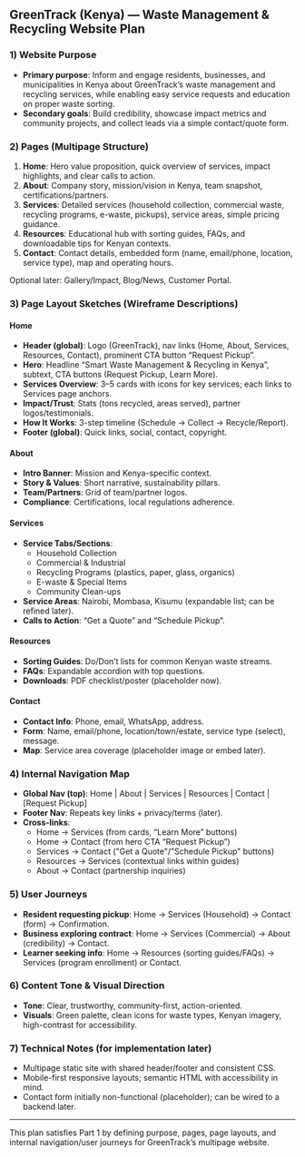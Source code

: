 ## GreenTrack (Kenya) — Waste Management & Recycling Website Plan

### 1) Website Purpose
- **Primary purpose**: Inform and engage residents, businesses, and municipalities in Kenya about GreenTrack’s waste management and recycling services, while enabling easy service requests and education on proper waste sorting.
- **Secondary goals**: Build credibility, showcase impact metrics and community projects, and collect leads via a simple contact/quote form.

### 2) Pages (Multipage Structure)
1) **Home**: Hero value proposition, quick overview of services, impact highlights, and clear calls to action.
2) **About**: Company story, mission/vision in Kenya, team snapshot, certifications/partners.
3) **Services**: Detailed services (household collection, commercial waste, recycling programs, e-waste, pickups), service areas, simple pricing guidance.
4) **Resources**: Educational hub with sorting guides, FAQs, and downloadable tips for Kenyan contexts.
5) **Contact**: Contact details, embedded form (name, email/phone, location, service type), map and operating hours.

Optional later: Gallery/Impact, Blog/News, Customer Portal.

### 3) Page Layout Sketches (Wireframe Descriptions)

#### Home
- **Header (global)**: Logo (GreenTrack), nav links (Home, About, Services, Resources, Contact), prominent CTA button “Request Pickup”.
- **Hero**: Headline “Smart Waste Management & Recycling in Kenya”, subtext, CTA buttons (Request Pickup, Learn More).
- **Services Overview**: 3–5 cards with icons for key services; each links to Services page anchors.
- **Impact/Trust**: Stats (tons recycled, areas served), partner logos/testimonials.
- **How It Works**: 3-step timeline (Schedule → Collect → Recycle/Report).
- **Footer (global)**: Quick links, social, contact, copyright.

#### About
- **Intro Banner**: Mission and Kenya-specific context.
- **Story & Values**: Short narrative, sustainability pillars.
- **Team/Partners**: Grid of team/partner logos.
- **Compliance**: Certifications, local regulations adherence.

#### Services
- **Service Tabs/Sections**: 
  - Household Collection
  - Commercial & Industrial
  - Recycling Programs (plastics, paper, glass, organics)
  - E-waste & Special Items
  - Community Clean-ups
- **Service Areas**: Nairobi, Mombasa, Kisumu (expandable list; can be refined later).
- **Calls to Action**: “Get a Quote” and “Schedule Pickup”.

#### Resources
- **Sorting Guides**: Do/Don’t lists for common Kenyan waste streams.
- **FAQs**: Expandable accordion with top questions.
- **Downloads**: PDF checklist/poster (placeholder now).

#### Contact
- **Contact Info**: Phone, email, WhatsApp, address.
- **Form**: Name, email/phone, location/town/estate, service type (select), message.
- **Map**: Service area coverage (placeholder image or embed later).

### 4) Internal Navigation Map
- **Global Nav (top)**: Home | About | Services | Resources | Contact | [Request Pickup]
- **Footer Nav**: Repeats key links + privacy/terms (later).
- **Cross-links**:
  - Home → Services (from cards, “Learn More” buttons)
  - Home → Contact (from hero CTA “Request Pickup”)
  - Services → Contact ("Get a Quote"/"Schedule Pickup" buttons)
  - Resources → Services (contextual links within guides)
  - About → Contact (partnership inquiries)

### 5) User Journeys
- **Resident requesting pickup**: Home → Services (Household) → Contact (form) → Confirmation.
- **Business exploring contract**: Home → Services (Commercial) → About (credibility) → Contact.
- **Learner seeking info**: Home → Resources (sorting guides/FAQs) → Services (program enrollment) or Contact.

### 6) Content Tone & Visual Direction
- **Tone**: Clear, trustworthy, community-first, action-oriented.
- **Visuals**: Green palette, clean icons for waste types, Kenyan imagery, high-contrast for accessibility.

### 7) Technical Notes (for implementation later)
- Multipage static site with shared header/footer and consistent CSS.
- Mobile-first responsive layouts; semantic HTML with accessibility in mind.
- Contact form initially non-functional (placeholder); can be wired to a backend later.

---
This plan satisfies Part 1 by defining purpose, pages, page layouts, and internal navigation/user journeys for GreenTrack’s multipage website.



